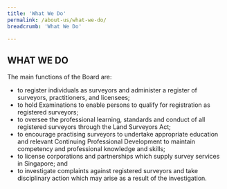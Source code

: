 ```yaml
---
title: 'What We Do'
permalink: /about-us/what-we-do/
breadcrumb: 'What We Do'

---
```



## WHAT WE DO

The main functions of the Board are: <br>

* to register individuals as surveyors and administer a register of surveyors, practitioners, and licensees;
* to hold Examinations to enable persons to qualify for registration as registered surveyors;
* to oversee the professional learning, standards and conduct of all registered surveyors through the Land Surveyors Act;
* to encourage practising surveyors to undertake appropriate education and relevant Continuing Professional Development to maintain competency and professional knowledge and skills;
* to license corporations and partnerships which supply survey services in Singapore; and
* to investigate complaints against registered surveyors and take disciplinary action which may arise as a result of the investigation.
